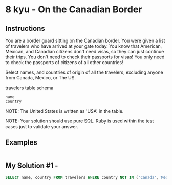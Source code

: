 # 8 kyu - On the Canadian Border
## Instructions
You are a border guard sitting on the Canadian border. You were given a list of travelers who have arrived at your gate today. You know that American, Mexican, and Canadian citizens don't need visas, so they can just continue their trips. You don't need to check their passports for visas! You only need to check the passports of citizens of all other countries!

Select names, and countries of origin of all the travelers, excluding anyone from Canada, Mexico, or The US.

travelers table schema

    name
    country

NOTE: The United States is written as 'USA' in the table.

NOTE: Your solution should use pure SQL. Ruby is used within the test cases just to validate your answer.

## Examples
```

```

## My Solution #1 - 
```sql
SELECT name, country FROM travelers WHERE country NOT IN ('Canada','Mexico','USA')
```